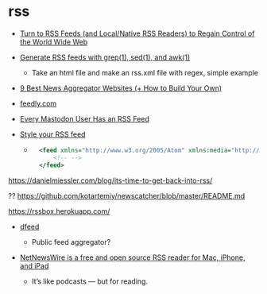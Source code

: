 rss
===

* [Turn to RSS Feeds (and Local/Native RSS Readers) to Regain Control of the World Wide Web](http://techrights.org/2021/02/06/rss-feeds-www/)
* [Generate RSS feeds with grep(1), sed(1), and awk(1)](https://www.romanzolotarev.com/rssg.html)
    * Take an html file and make an rss.xml file with regex, simple example
* [9 Best News Aggregator Websites (+ How to Build Your Own)](https://www.wpbeginner.com/showcase/best-news-aggregator-websites-how-to-build-your-own/)
* [feedly.com](https://feedly.com/)
* [Every Mastodon User Has an RSS Feed](https://www.rssboard.org/news/211/every-mastodon-user-has-rss-feed)

* [Style your RSS feed](https://darekkay.com/blog/rss-styling/)
    * ```xml
        <feed xmlns="http://www.w3.org/2005/Atom" xmlns:media="http://search.yahoo.com/mrss/">
            <!-- -->
        </feed>
        ```

https://danielmiessler.com/blog/its-time-to-get-back-into-rss/


??
https://github.com/kotartemiy/newscatcher/blob/master/README.md


https://rssbox.herokuapp.com/


* [dfeed](https://dfeed.net/)
    * Public feed aggregator?

* [NetNewsWire is a free and open source RSS reader for Mac, iPhone, and iPad](https://netnewswire.com/)
    * It’s like podcasts — but for reading.
